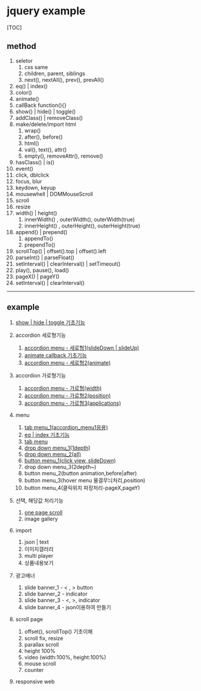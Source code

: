 # jquery example

[TOC]

## method

1. seletor
   1. css same
   2. children, parent, siblings
   3. next(), nextAll(), prev(), prevAll()
2. eq() | index()
3. color()
4. animate()
5. callBack function(){}
6. show() | hide() | toggle()
7. addClass() | removeClass()
8. make/delete/import html
   1. wrap() 
   2. after(), before()
   3. html()
   4. val(), text(), attr()
   5. empty(), removeAttr(), remove()
9. hasClass() | is()
10. event()
  1. click, dblclick
  2. focus, blur
  3. keydown, keyup
  4. mousewhell | DOMMouseScroll
  5. scroll
  6. resize
11. width() | height()
    1. innerWidth() , outerWidth(), outerWidth(true)
    2. innerHeight() , outerHeight(), outerHeight(true)
12. append() | prepend()
    1. appendTo()
    2. prependTo()
13. scrollTop() | offset().top | offset().left
14. parseInt() | parseFloat()
15. setInterval() | clearInterval() | setTimeout() 
16. play(), pause(), load()
17. pageX() | pageY()
18. setInterval() | clearInterval()


---

## example

1. [show | hide | toggle  기초기능](https://xidoweb.github.io/webTest/web/jquery_test/html/a_show_hide_toggle/js_01_showHide.html)

2. accordion 세로형기능

   1. [accordion menu - 세로형1(slideDown | slideUp)](https://xidoweb.github.io/webTest/web/jquery_test/html/b_accordion/js_02_accordionV.html)
   2. [animate callback 기초기능](https://xidoweb.github.io/webTest/web/jquery_test/html/b_accordion/js_03_animateCallback)
   3. [accordion menu - 세로형2(animate)](https://xidoweb.github.io/webTest/web/jquery_test/html/b_accordion/js_04_accordionV.html)

3. accordion 가로형기능

   1. [accordion menu - 가로형(width)](https://xidoweb.github.io/webTest/web/jquery_ex/html/b_accordion/js_05_accordionH1.html)
   2. [accordion menu - 가로형2(position)](https://xidoweb.github.io/webTest/web/jquery_ex/html/b_accordion/js_05_accordionH2.html)
   3. [accordion menu -  가로형3(applications)](https://xidoweb.github.io/webTest/web/jquery_ex/html/b_accordion/js_05_accordionH3.html)

4. menu

   1. [tab menu_1(accordion_menu1응용)](https://xidoweb.github.io/webTest/web/jquery_ex/html/c_menu/js_05_tabMenu_01.html)
   2. [eq | index 기초기능](https://xidoweb.github.io/webTest/web/jquery_test/html/c_menu/js_07_indexEq_01.html) 
   3. [tab menu](https://xidoweb.github.io/webTest/web/jquery_test/html/c_menu/js_06_tabMenu_02.html)
   4. [drop down menu_1(1depth)](https://xidoweb.github.io/webTest/web/jquery_test/html/c_menu/js_08_menu_depth_01.html)
   5. [drop down menu_2(all)](https://xidoweb.github.io/webTest/web/jquery_test/html/c_menu/js_08_menu_depth_02.html)
   6. [button menu_1(click view, slideDown)](https://xidoweb.github.io/webTest/web/jquery_test/html/c_menu/js_08_menu_depth_03.html)
   7. drop down menu_3(2depth~)
   8. button menu_2(button animation,before|after)
   9. button menu_3(hover menu 물결무늬처리,position)
   10. button menu_4(클릭위치 파장처리-pageX,pageY)

5. 선택, 해당값 처리기능

   1. [one page scroll](https://xidoweb.github.io/webTest/web/jquery_test/html/f_scroll_page/js_08_onepageScroll_01.html)
   2. image gallery

6. import

   1. json | text
   2. 이미지갤러리
   3. multi player
   4. 상품내용보기

7. 광고배너

   1. slide banner_1 - &lt; , &gt; button
   2. slide banner_2 - indicator
   3. slide banner_3 - &lt;, &gt;, indicator
   4. slide banner_4 - json이용하여 만들기

8. scroll page

   1. offset(), scrollTop() 기초이해
   2. scroll fix, resize
   3. parallax scroll
   4. height 100%
   5. video (width:100%, height:100%)
   6. mouse scroll
   7. counter

9. responsive web

   ​